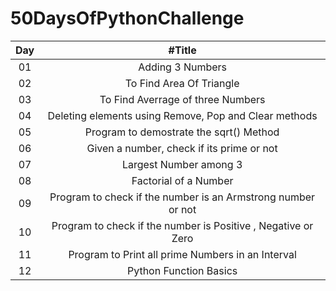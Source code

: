 # 50DaysOfPythonChallenge

| Day | #Title |
| :---: | :---: |
| 01 | Adding 3 Numbers |
| 02 | To Find Area Of Triangle |
| 03 | To Find Averrage of three Numbers |
| 04| Deleting elements using Remove, Pop and Clear methods |
| 05| Program to demostrate the sqrt() Method|
| 06| Given a number, check if its prime or not|
| 07| Largest Number among 3|
| 08| Factorial of a Number|
| 09| Program to check if the number is an Armstrong number or not|
| 10| Program to check if the number is Positive , Negative or Zero|
| 11| Program to Print all prime Numbers in an Interval|
| 12| Python Function Basics|

